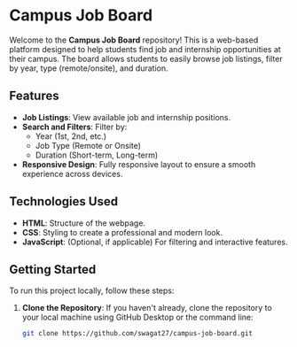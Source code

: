 # Campus Job Board

Welcome to the **Campus Job Board** repository! This is a web-based platform designed to help students find job and internship opportunities at their campus. The board allows students to easily browse job listings, filter by year, type (remote/onsite), and duration.

## Features

- **Job Listings**: View available job and internship positions.
- **Search and Filters**: Filter by:
  - Year (1st, 2nd, etc.)
  - Job Type (Remote or Onsite)
  - Duration (Short-term, Long-term)
- **Responsive Design**: Fully responsive layout to ensure a smooth experience across devices.
  
## Technologies Used

- **HTML**: Structure of the webpage.
- **CSS**: Styling to create a professional and modern look.
- **JavaScript**: (Optional, if applicable) For filtering and interactive features.

## Getting Started

To run this project locally, follow these steps:

1. **Clone the Repository**:
   If you haven't already, clone the repository to your local machine using GitHub Desktop or the command line:
   ```bash
   git clone https://github.com/swagat27/campus-job-board.git
